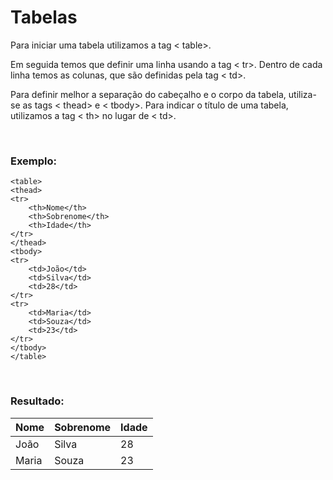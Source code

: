 <h1>Tabelas</h1>
<p>
Para iniciar uma tabela utilizamos a tag < table>.

Em seguida temos que definir uma linha usando a tag < tr>. Dentro de cada linha temos as colunas, que são definidas pela tag < td>.

Para definir melhor a separação do cabeçalho e o corpo da tabela, utiliza-se as tags < thead> e < tbody>. Para indicar o título de uma tabela, utilizamos a tag < th> no lugar de < td>.
</p>
<br/>
<p>
<h3>Exemplo:</h3>

    <table>
    <thead>
    <tr>
        <th>Nome</th>
        <th>Sobrenome</th>
        <th>Idade</th>
    </tr>
    </thead>
    <tbody>
    <tr>
        <td>João</td>
        <td>Silva</td>
        <td>28</td>
    </tr>
    <tr>
        <td>Maria</td>
        <td>Souza</td>
        <td>23</td>
    </tr>
    </tbody>
    </table>
<br/>
<h3>Resultado:</h3>
<table>
  <thead>
  <tr>
    <th>Nome</th>
    <th>Sobrenome</th>
    <th>Idade</th>
  </tr>
  </thead>
  <tbody>
  <tr>
    <td>João</td>
    <td>Silva</td>
    <td>28</td>
  </tr>
  <tr>
    <td>Maria</td>
    <td>Souza</td>
    <td>23</td>
  </tr>
  </tbody>
</table>
</p>